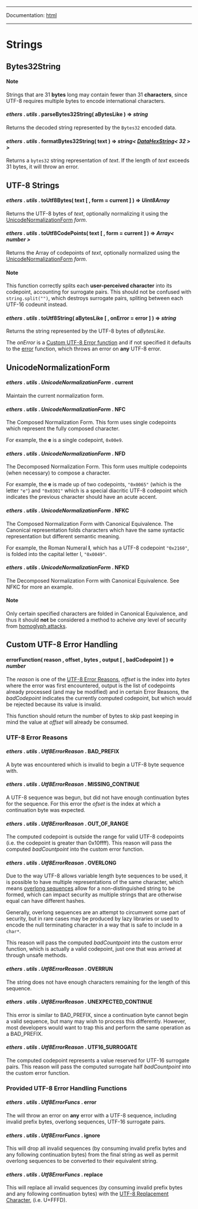 -----

Documentation: [html](https://docs-beta.ethers.io/)

-----

Strings
=======

Bytes32String
-------------

#### Note

Strings that are 31 **bytes** long may contain fewer than 31 **characters**, since UTF-8 requires multiple bytes to encode international characters.


#### *ethers* . *utils* . **parseBytes32String**( aBytesLike ) => *string*

Returns the decoded string represented by the `Bytes32` encoded data.


#### *ethers* . *utils* . **formatBytes32String**( text ) => *string< [DataHexString](/api/utils/bytes/#DataHexString)< 32 > >*

Returns a `bytes32` string representation of *text*. If the length of *text* exceeds 31 bytes, it will throw an error.


UTF-8 Strings
-------------

#### *ethers* . *utils* . **toUtf8Bytes**( text [ , form = current ] ) => *Uint8Array*

Returns the UTF-8 bytes of *text*, optionally normalizing it using the [UnicodeNormalizationForm](/api/utils/strings/#strings--unicode-normalization-form) *form*.


#### *ethers* . *utils* . **toUtf8CodePoints**( text [ , form = current ] ) => *Array< number >*

Returns the Array of codepoints of *text*, optionally normalized using the [UnicodeNormalizationForm](/api/utils/strings/#strings--unicode-normalization-form) *form*.


#### Note

This function correctly splits each **user-perceived character** into its codepoint, accounting for surrogate pairs. This should not be confused with `string.split("")`, which destroys surrogate pairs, spliting between each UTF-16 codeunit instead.


#### *ethers* . *utils* . **toUtf8String**( aBytesLike [ , onError = error ] ) => *string*

Returns the string represented by the UTF-8 bytes of *aBytesLike*.

The *onError* is a [Custom UTF-8 Error function](/api/utils/strings/#strings--error-handling) and if not specified it defaults to the [error](/api/utils/strings/#strings--Utf8Error) function, which throws an error on **any** UTF-8 error.


UnicodeNormalizationForm
------------------------

#### *ethers* . *utils* . *UnicodeNormalizationForm* . **current**

Maintain the current normalization form.


#### *ethers* . *utils* . *UnicodeNormalizationForm* . **NFC**

The Composed Normalization Form. This form uses single codepoints which represent the fully composed character.

For example, the **e** is a single codepoint, `0x00e9`.


#### *ethers* . *utils* . *UnicodeNormalizationForm* . **NFD**

The Decomposed Normalization Form. This form uses multiple codepoints (when necessary) to compose a character.

For example, the **e** is made up of two codepoints, `"0x0065"` (which is the letter `"e"`) and `"0x0301"` which is a special diacritic UTF-8 codepoint which indicates the previous character should have an acute accent.


#### *ethers* . *utils* . *UnicodeNormalizationForm* . **NFKC**

The Composed Normalization Form with Canonical Equivalence. The Canonical representation folds characters which have the same syntactic representation but different semantic meaning.

For example, the Roman Numeral **I**, which has a UTF-8 codepoint `"0x2160"`, is folded into the capital letter I, `"0x0049"`.


#### *ethers* . *utils* . *UnicodeNormalizationForm* . **NFKD**

The Decomposed Normalization Form with Canonical Equivalence. See NFKC for more an example.


#### Note

Only certain specified characters are folded in Canonical Equivalence, and thus it should **not** be considered a method to acheive *any* level of security from [homoglyph attacks](https://en.wikipedia.org/wiki/IDN_homograph_attack).


Custom UTF-8 Error Handling
---------------------------

#### **errorFunction**( reason , offset , bytes , output [ , badCodepoint ] ) => *number*

The *reason* is one of the [UTF-8 Error Reasons](/api/utils/strings/#strings--error-reasons), *offset* is the index into *bytes* where the error was first encountered, output is the list of codepoints already processed (and may be modified) and in certain Error Reasons, the *badCodepoint* indicates the currently computed codepoint, but which would be rejected because its value is invalid.

This function should return the number of bytes to skip past keeping in mind the value at *offset* will already be consumed.


### UTF-8 Error Reasons

#### *ethers* . *utils* . *Utf8ErrorReason* . **BAD_PREFIX**

A byte was encountered which is invalid to begin a UTF-8 byte sequence with.


#### *ethers* . *utils* . *Utf8ErrorReason* . **MISSING_CONTINUE**

A UTF-8 sequence was begun, but did not have enough continuation bytes for the sequence. For this error the *ofset* is the index at which a continuation byte was expected.


#### *ethers* . *utils* . *Utf8ErrorReason* . **OUT_OF_RANGE**

The computed codepoint is outside the range for valid UTF-8 codepoints (i.e. the codepoint is greater than 0x10ffff). This reason will pass the computed *badCountpoint* into the custom error function.


#### *ethers* . *utils* . *Utf8ErrorReason* . **OVERLONG**

Due to the way UTF-8 allows variable length byte sequences to be used, it is possible to have multiple representations of the same character, which means [overlong sequences](https://en.wikipedia.org/wiki/UTF-8#Overlong_encodings) allow for a non-distinguished string to be formed, which can impact security as multiple strings that are otherwise equal can have different hashes.

Generally, overlong sequences are an attempt to circumvent some part of security, but in rare cases may be produced by lazy libraries or used to encode the null terminating character in a way that is safe to include in a `char*`.

This reason will pass the computed *badCountpoint* into the custom error function, which is actually a valid codepoint, just one that was arrived at through unsafe methods.


#### *ethers* . *utils* . *Utf8ErrorReason* . **OVERRUN**

The string does not have enough characters remaining for the length of this sequence.


#### *ethers* . *utils* . *Utf8ErrorReason* . **UNEXPECTED_CONTINUE**

This error is similar to BAD_PREFIX, since a continuation byte cannot begin a valid sequence, but many may wish to process this differently. However, most developers would want to trap this and perform the same operation as a BAD_PREFIX.


#### *ethers* . *utils* . *Utf8ErrorReason* . **UTF16_SURROGATE**

The computed codepoint represents a value reserved for UTF-16 surrogate pairs. This reason will pass the computed surrogate half *badCountpoint* into the custom error function.


### Provided UTF-8 Error Handling Functions

#### *ethers* . *utils* . *Utf8ErrorFuncs* . **error**

The will throw an error on **any** error with a UTF-8 sequence, including invalid prefix bytes, overlong sequences, UTF-16 surrogate pairs.


#### *ethers* . *utils* . *Utf8ErrorFuncs* . **ignore**

This will drop all invalid sequences (by consuming invalid prefix bytes and any following continuation bytes) from the final string as well as permit overlong sequences to be converted to their equivalent string.


#### *ethers* . *utils* . *Utf8ErrorFuncs* . **replace**

This will replace all invalid sequences (by consuming invalid prefix bytes and any following continuation bytes) with the [UTF-8 Replacement Character](https://en.wikipedia.org/wiki/Specials_%28Unicode_block%29#Replacement_character), (i.e. U+FFFD).


